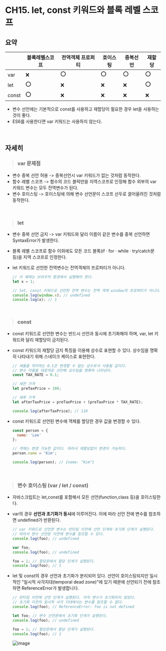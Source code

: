 # CH15. let, const 키워드와 블록 레벨 스코프

## 요약   
|       | 블록레벨스코프 | 전역객체 프로퍼티 | 호이스팅 | 중복선언 | 재할당 |
|-------|---|---|---|---|---|
| var   | ❌ | ⭕️ | ⭕️ | ⭕️ | ⭕️ |
| let   | ⭕️ | ❌ | ❌ | ❌ | ⭕️ |
| const | ⭕️ | ❌ | ❌ | ❌ | ❌ |
- 변수 선언에는 기본적으로 const를 사용하고 재할당이 필요한 경우 let을 사용하는것이 좋다.
- ES6를 사용한다면 var 키워드는 사용하지 않는다.
</br>
   
## 자세히
> ### var 문제점
- 변수 중복 선언 허용 -> 중복선언시 var 키워드가 없는 것처럼 동작한다.   
- 함수 레벨 스코프 -> 함수의 코드 블럭만을 지역스코프로 인정해 함수 외부의 var 키워드 변수는 모두 전역변수가 된다.
- 변수 호이스팅 -> 호이스팅에 의해 변수 선언문이 스코프 선두로 끌어올려진 것처럼 동작한다.

<br>

> ### let
- 변수 중복 선언 금지 -> var 키워드와 달리 이름이 같은 변수를 중복 선언하면 SyntaxError가 발생한다.
- 블록 레벨 스코프로 함수 이외에도 모든 코드 블록(if · for · while · try/catch문 등)을 지역 스코프로 인정한다.
- let 키워드로 선언한 전역변수는 전역객체의 프로퍼티가 아니다.
  
  ```js
  // 이 예제는 브라우저 환경에서 실행해야 한다.
  let x = 1;
  
  // let, const 키워드로 선언한 전역 변수는 전역 객체 window의 프로퍼티가 아니다.
  console.log(window.x); // undefined
  console.log(x); // 1
  ```

<br>

> ### const
- const 키워드로 선언한 변수는 반드시 선언과 동시에 초기화해야 하며, var, let 키워드와 달리 재할당이 금지된다.
- const 키워드의 재할당 금지 특징을 이용해 상수로 표현할 수 있다. 상수임을 명확히 나타내기 위해 스네이크 케이스로 표현한다.
 
  ```js
  // 세율을 의미하는 0.1은 변경할 수 없는 상수로서 사용될 값이다.
  // 변수 이름을 대문자로 선언해 상수임을 명확히 나타낸다.
  const TAX_RATE = 0.1;
  
  // 세전 가격
  let preTaxPrice = 100;
  
  // 세후 가격
  let afterTaxPrice = preTaxPrice + (preTaxPrice * TAX_RATE);
  
  console.log(afterTaxPrice); // 110
  ```
- const 키워드로 선언된 변수에 객체를 할당한 경우 값을 변경할 수 있다.
  
  ```js
  const person = {
    name: 'Lee'
  };
  
  // 객체는 변경 가능한 값이다. 따라서 재할당없이 변경이 가능하다.
  person.name = 'Kim';
  
  console.log(person); // {name: "Kim"}
  ```
  

<br>

> ### 변수 호이스팅 (var / let / const)
- 자바스크립트는 let,const를 포함해서 모든 선언(function,class 등)을 호이스팅한다.
- var의 경우 **선언과 초기화가 동시**에 이루어진다. 이에 따라 선언 전에 변수를 참조하면 undefined가 반환된다.
  
  ```js
  // var 키워드로 선언한 변수는 런타임 이전에 선언 단계와 초기화 단계가 실행된다.
  // 따라서 변수 선언문 이전에 변수를 참조할 수 있다.
  console.log(foo); // undefined
  
  var foo;
  console.log(foo); // undefined
  
  foo = 1; // 할당문에서 할당 단계가 실행된다.
  console.log(foo); // 1
  ```
- let 및 const의 경우 선언과 초기화가 분리되어 있다. 선언이 호이스팅되지만 일시적인 "일시적 사각지대(temporal dead zone)"에 있기 때문에 선언되기 전에 참조하면 ReferenceError가 발생합니다.
  ```js
  // 런타임 이전에 선언 단계가 실행된다. 아직 변수가 초기화되지 않았다.
  // 초기화 이전의 일시적 사각 지대에서는 변수를 참조할 수 없다.
  console.log(foo); // ReferenceError: foo is not defined
  
  let foo; // 변수 선언문에서 초기화 단계가 실행된다.
  console.log(foo); // undefined
  
  foo = 1; // 할당문에서 할당 단계가 실행된다.
  console.log(foo); // 1
  ```

  ![image](https://github.com/yujin1228/Modern-JS-Deep-Dive/assets/53458437/a96455a7-013d-4a2e-98a8-5c19b7bb552d)

